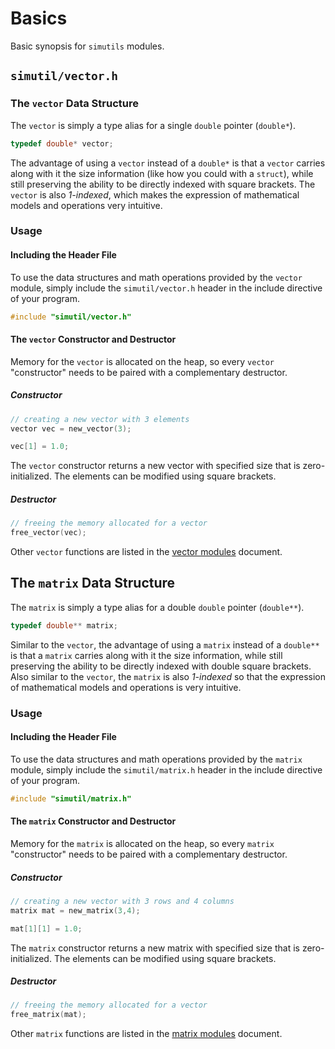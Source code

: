 # Basics

Basic synopsis for `simutils` modules.

## `simutil/vector.h`

### The `vector` Data Structure

The `vector` is simply a type alias for a single `double` pointer (`double*`).

```C
typedef double* vector;
```

The advantage of using a `vector` instead of a `double*` is that a `vector` carries along with it the size information (like how you could with a `struct`), while still preserving the ability to be directly indexed with square brackets. The `vector` is also *1-indexed*, which makes the expression of mathematical models and operations very intuitive.

### Usage

#### Including the Header File

To use the data structures and math operations provided by the `vector` module, simply include the `simutil/vector.h` header in the include directive of your program.

```c
#include "simutil/vector.h"
```

#### The `vector` Constructor and Destructor

Memory for the `vector` is allocated on the heap, so every `vector` "constructor" needs to be paired with a complementary destructor.

##### Constructor

```C
// creating a new vector with 3 elements
vector vec = new_vector(3);

vec[1] = 1.0;
```

The `vector` constructor returns a new vector with specified size that is zero-initialized. The elements can be modified using square brackets.

##### Destructor

```C
// freeing the memory allocated for a vector
free_vector(vec);
```

Other `vector` functions are listed in the [vector modules](./modules/vector.md) document.

## The `matrix` Data Structure

The `matrix` is simply a type alias for a double `double` pointer (`double**`).

```C
typedef double** matrix;
```

Similar to the `vector`, the advantage of using a `matrix` instead of a `double**` is that a `matrix` carries along with it the size information, while still preserving the ability to be directly indexed with double square brackets. Also similar to the `vector`, the `matrix` is also *1-indexed* so that the expression of mathematical models and operations is very intuitive.

### Usage

#### Including the Header File

To use the data structures and math operations provided by the `matrix` module, simply include the `simutil/matrix.h` header in the include directive of your program.

```c
#include "simutil/matrix.h"
```

#### The `matrix` Constructor and Destructor

Memory for the `matrix` is allocated on the heap, so every `matrix` "constructor" needs to be paired with a complementary destructor.

##### Constructor

```C
// creating a new vector with 3 rows and 4 columns
matrix mat = new_matrix(3,4);

mat[1][1] = 1.0;
```

The `matrix` constructor returns a new matrix with specified size that is zero-initialized. The elements can be modified using square brackets.

##### Destructor

```C
// freeing the memory allocated for a vector
free_matrix(mat);
```

Other `matrix` functions are listed in the [matrix modules](./modules/matrix.md) document.
